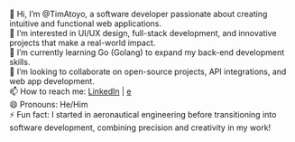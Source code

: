👋 Hi, I’m @TimAtoyo, a software developer passionate about creating intuitive and functional web applications.<br>
👀 I’m interested in UI/UX design, full-stack development, and innovative projects that make a real-world impact.<br>
🌱 I’m currently learning Go (Golang) to expand my back-end development skills.<br>
💞️ I’m looking to collaborate on open-source projects, API integrations, and web app development.<br>
📫 How to reach me: [LinkedIn](https://www.linkedin.com/in/timothyatoyo/) | [e](mailto:timothy.atoyo@gmail.com)<br>
😄 Pronouns: He/Him<br>
⚡ Fun fact: I started in aeronautical engineering before transitioning into software development, combining precision and creativity in my work!<br>
